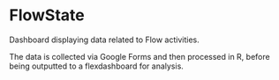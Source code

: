 # FlowState
Dashboard displaying data related to Flow activities.

The data is collected via Google Forms and then processed in R, before being outputted to a flexdashboard for analysis.

